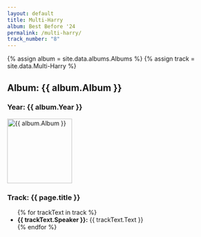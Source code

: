 ```yaml
---
layout: default
title: Multi-Harry
album: Best Before '24
permalink: /multi-harry/
track_number: "8"
---
```


{% assign album = site.data.albums.Albums %}
{% assign track = site.data.Multi-Harry %}

<h2>Album: {{ album.Album }}</h2>
<h3>Year: {{ album.Year }}</h3>
<p><img src="/assets/png/{{ album.Album_Picture }}" alt="{{ album.Album }}" width="150" height="150"></p>

<h3>Track: {{ page.title }}</h3>
<ul>
  {% for trackText in track %}
    <li>
      <strong>{{ trackText.Speaker }}:</strong> {{ trackText.Text }}
      <br>
    </li>
  {% endfor %}
</ul>
